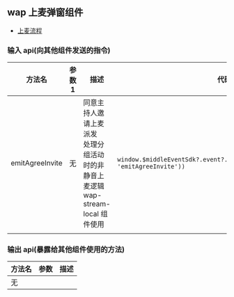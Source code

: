 ## wap 上麦弹窗组件

- [上麦流程](http://wiki.vhallops.com/pages/viewpage.action?pageId=219611642)

### 输入 api(向其他组件发送的指令)

| 方法名          | 参数 1 | 描述                                                                                  | 代码块                                                                               |
| --------------- | ------ | ------------------------------------------------------------------------------------- | ------------------------------------------------------------------------------------ |
| emitAgreeInvite | 无     | 同意主持人邀请上麦派发<br>处理分组活动时的非静音上麦逻辑<br>wap-stream-local 组件使用 | `window.$middleEventSdk?.event?.send(boxEventOpitons(this.cuid, 'emitAgreeInvite'))` |
|                 |

### 输出 api(暴露给其他组件使用的方法)

| 方法名 | 参数 | 描述 |
| ------ | ---- | ---- |
| 无     |      |      |
